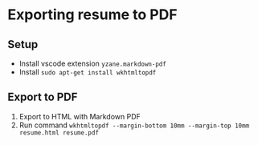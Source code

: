 # Exporting resume to PDF

## Setup

- Install vscode extension `yzane.markdown-pdf`
- Install `sudo apt-get install wkhtmltopdf`

## Export to PDF

1. Export to HTML with Markdown PDF
2. Run command `wkhtmltopdf --margin-bottom 10mm --margin-top 10mm resume.html resume.pdf`
